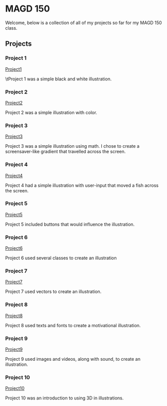 # MAGD 150

Welcome, below is a collection of all of my projects so far for my MAGD 150 class.

## Projects

### Project 1

[Project1](https://github.com/TyguyX12/MAGD-150-Portfolio/blob/gh-pages/s19magd150lab01_Marinkovic/s19magd150lab01_Marinkovic.pde)

\tProject 1 was a simple black and white illustration.
  
### Project 2

[Project2](https://github.com/TyguyX12/MAGD-150-Portfolio/blob/gh-pages/s19magd150lab02_Marinkovic/s19magd150lab02_Marinkovic.pde)

Project 2 was a simple illustration with color.

### Project 3

[Project3](https://github.com/TyguyX12/MAGD-150-Portfolio/blob/gh-pages/s19magd150lab03_Marinkovic/s19magd150lab03_Marinkovic.pde)

Project 3 was a simple illustration using math. I chose to create a screensaver-like gradient that travelled across the screen.

### Project 4

[Project4](https://github.com/TyguyX12/MAGD-150-Portfolio/blob/gh-pages/s19magd150lab04_Marinkovic/s19magd150lab04_Marinkovic.pde)

Project 4 had a simple illustration with user-input that moved a fish across the screen.

### Project 5

[Project5](https://github.com/TyguyX12/MAGD-150-Portfolio/blob/gh-pages/s19magd150lab05_Marinkovic/s19magd150lab05_Marinkovic.pde)

Project 5 included buttons that would influence the illustration.

### Project 6

[Project6](https://github.com/TyguyX12/MAGD-150-Portfolio/blob/gh-pages/s19magd150lab06_Marinkovic/s19magd150lab06_Marinkovic.pde)

Project 6 used several classes to create an illustration

### Project 7

[Project7](https://github.com/TyguyX12/MAGD-150-Portfolio/blob/gh-pages/s19magd150lab07_Marinkovic/s19magd150lab07_Marinkovic2.pde)

Project 7 used vectors to create an illustration.

### Project 8

[Project8](https://github.com/TyguyX12/MAGD-150-Portfolio/blob/gh-pages/s19magd150lab08_Marinkovic/s19magd150lab08_Marinkovic.pde)

Project 8 used texts and fonts to create a motivational illustration.

### Project 9

[Project9](https://github.com/TyguyX12/MAGD-150-Portfolio/blob/gh-pages/s19magd150lab09_Marinkovic/s19magd150lab09_Marinkovic.pde)

Project 9 used images and videos, along with sound, to create an illustration.

### Project 10

[Project10](https://github.com/TyguyX12/MAGD-150-Portfolio/blob/gh-pages/s19magd150lab10_Marinkovic/s19magd150lab10_Marinkovic.pde)

Project 10 was an introduction to using 3D in illustrations.

